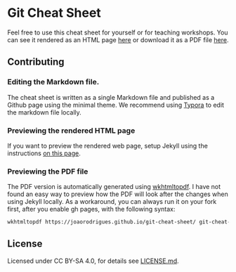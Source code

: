 # Git Cheat Sheet

Feel free to use this cheat sheet for yourself or for teaching workshops. You can see it rendered
as an HTML page [here](https://msse-2022-bootcamp.github.io/git-cheat-sheet/) or download it as a PDF
file [here](git-cheat-sheet.pdf).

## Contributing
### Editing the Markdown file.
The cheat sheet is written as a single Markdown file and published as a Github page using the minimal theme. We recommend using [Typora](https://typora.io/) to edit the markdown file locally. 

### Previewing the rendered HTML page
If you want to preview the rendered web page, setup Jekyll using the instructions [on this page](https://help.github.com/en/github/working-with-github-pages/testing-your-github-pages-site-locally-with-jekyll). 

### Previewing the PDF file
The PDF version is automatically generated using [wkhtmltopdf](https://wkhtmltopdf.org/). I have not found an easy way to preview how the PDF will look after the changes when using Jekyll locally. As a workaround, you can always run it on your fork first, after you enable gh pages, with the following syntax:

```bash
wkhtmltopdf https://joaorodrigues.github.io/git-cheat-sheet/ git-cheat-sheet.pdf
```

## License
Licensed under CC BY-SA 4.0, for details see [LICENSE.md](LICENSE.md).
